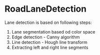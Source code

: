 # RoadLaneDetection
Lane detection is based on following steps:
1. Lane segmentation based od color space
2. Edge detection - Canny algorithm
3. Line detection - Hough line transform
4. Extracting left and right line segments

